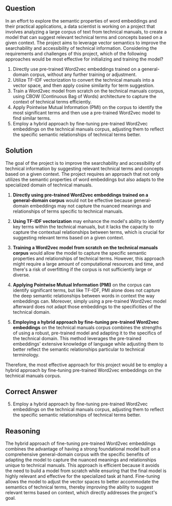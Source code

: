 ## Question
In an effort to explore the semantic properties of word embeddings and their practical applications, a data scientist is working on a project that involves analyzing a large corpus of text from technical manuals, to create a model that can suggest relevant technical terms and concepts based on a given context. The project aims to leverage vector semantics to improve the searchability and accessibility of technical information. Considering the requirements and challenges of this project, which of the following approaches would be most effective for initializing and training the model?

1. Directly use pre-trained Word2vec embeddings trained on a general-domain corpus, without any further training or adjustment.
2. Utilize TF-IDF vectorization to convert the technical manuals into a vector space, and then apply cosine similarity for term suggestion.
3. Train a Word2vec model from scratch on the technical manuals corpus, using CBOW (Continuous Bag of Words) architecture to capture the context of technical terms efficiently.
4. Apply Pointwise Mutual Information (PMI) on the corpus to identify the most significant terms and then use a pre-trained Word2vec model to find similar terms.
5. Employ a hybrid approach by fine-tuning pre-trained Word2vec embeddings on the technical manuals corpus, adjusting them to reflect the specific semantic relationships of technical terms better.

## Solution

The goal of the project is to improve the searchability and accessibility of technical information by suggesting relevant technical terms and concepts based on a given context. The project requires an approach that not only utilizes the semantic properties of word embeddings but also adapts to the specialized domain of technical manuals.

1. **Directly using pre-trained Word2vec embeddings trained on a general-domain corpus** would not be effective because general-domain embeddings may not capture the nuanced meanings and relationships of terms specific to technical manuals.
   
2. **Using TF-IDF vectorization** may enhance the model's ability to identify key terms within the technical manuals, but it lacks the capacity to capture the contextual relationships between terms, which is crucial for suggesting relevant terms based on a given context.

3. **Training a Word2vec model from scratch on the technical manuals corpus** would allow the model to capture the specific semantic properties and relationships of technical terms. However, this approach might require a large amount of computational resources and time, and there's a risk of overfitting if the corpus is not sufficiently large or diverse.

4. **Applying Pointwise Mutual Information (PMI)** on the corpus can identify significant terms, but like TF-IDF, PMI alone does not capture the deep semantic relationships between words in context the way embeddings can. Moreover, simply using a pre-trained Word2vec model afterward does not adapt those embeddings to the specificities of the technical domain.

5. **Employing a hybrid approach by fine-tuning pre-trained Word2vec embeddings** on the technical manuals corpus combines the strengths of using a robust, pre-trained model and adapting it to the specifics of the technical domain. This method leverages the pre-trained embeddings' extensive knowledge of language while adjusting them to better reflect the semantic relationships particular to technical terminology.

Therefore, the most effective approach for this project would be to employ a hybrid approach by fine-tuning pre-trained Word2vec embeddings on the technical manuals corpus.

## Correct Answer

5. Employ a hybrid approach by fine-tuning pre-trained Word2vec embeddings on the technical manuals corpus, adjusting them to reflect the specific semantic relationships of technical terms better.

## Reasoning

The hybrid approach of fine-tuning pre-trained Word2vec embeddings combines the advantage of having a strong foundational model built on a comprehensive general-domain corpus with the specific benefits of adapting the model to capture the nuanced meanings and relationships unique to technical manuals. This approach is efficient because it avoids the need to build a model from scratch while ensuring that the final model is highly relevant and effective for the specialized task at hand. Fine-tuning allows the model to adjust the vector spaces to better accommodate the semantics of technical terms, thereby improving the ability to suggest relevant terms based on context, which directly addresses the project's goal.